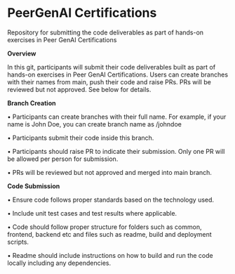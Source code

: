 # PeerGenAI Certifications
Repository for submitting the code deliverables as part of hands-on exercises in Peer GenAI Certifications

**Overview**

In this git, participants will submit their code deliverables built as part of hands-on exercises in Peer GenAI Certifications. Users can create branches with their names from main, push their code and raise PRs. PRs will be reviewed but not approved. See below for details.

**Branch Creation**

•	Participants can create branches with their full name. For example, if your name is John Doe, you can create branch name as /johndoe

•	Participants submit their code inside this branch. 

•	Participants should raise PR to indicate their submission. Only one PR will be allowed per person for submission.

•	PRs will be reviewed but not approved and merged into main branch.

**Code Submission**

•	Ensure code follows proper standards based on the technology used.

•	Include unit test cases and test results where applicable.

•	Code should follow proper structure for folders such as common, frontend, backend etc and files such as readme, build and deployment scripts.

•	Readme should include instructions on how to build and run the code locally including any dependencies.

